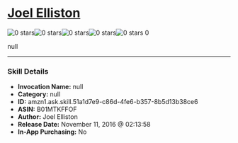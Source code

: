 # [Joel Elliston](http://alexa.amazon.com/#skills/amzn1.ask.skill.51a1d7e9-c86d-4fe6-b357-8b5d13b38ce6)
![0 stars](../../images/ic_star_border_black_18dp_1x.png)![0 stars](../../images/ic_star_border_black_18dp_1x.png)![0 stars](../../images/ic_star_border_black_18dp_1x.png)![0 stars](../../images/ic_star_border_black_18dp_1x.png)![0 stars](../../images/ic_star_border_black_18dp_1x.png) 0

null

***

### Skill Details

* **Invocation Name:** null
* **Category:** null
* **ID:** amzn1.ask.skill.51a1d7e9-c86d-4fe6-b357-8b5d13b38ce6
* **ASIN:** B01MTKFFOF
* **Author:** Joel Elliston
* **Release Date:** November 11, 2016 @ 02:13:58
* **In-App Purchasing:** No
